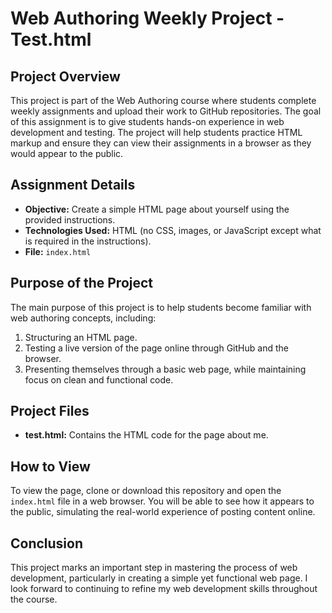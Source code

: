 # Web Authoring Weekly Project - Test.html

## Project Overview
This project is part of the Web Authoring course where students complete weekly assignments and upload their work to GitHub repositories. The goal of this assignment is to give students hands-on experience in web development and testing. The project will help students practice HTML markup and ensure they can view their assignments in a browser as they would appear to the public.

## Assignment Details
- **Objective:** Create a simple HTML page about yourself using the provided instructions.
- **Technologies Used:** HTML (no CSS, images, or JavaScript except what is required in the instructions).
- **File:** `index.html`
  
## Purpose of the Project
The main purpose of this project is to help students become familiar with web authoring concepts, including:
1. Structuring an HTML page.
2. Testing a live version of the page online through GitHub and the browser.
3. Presenting themselves through a basic web page, while maintaining focus on clean and functional code.

## Project Files
- **test.html:** Contains the HTML code for the page about me.

## How to View
To view the page, clone or download this repository and open the `index.html` file in a web browser. You will be able to see how it appears to the public, simulating the real-world experience of posting content online.

## Conclusion
This project marks an important step in mastering the process of web development, particularly in creating a simple yet functional web page. I look forward to continuing to refine my web development skills throughout the course.